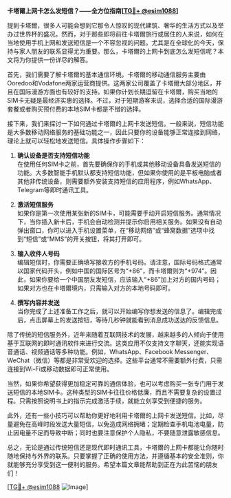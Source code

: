 **卡塔爾上网卡怎么发短信？——全方位指南[[TG💪+ @esim1088](https://t.me/s/esim1088)]**

提到卡塔爾，很多人可能会想到它那令人惊叹的现代建筑、奢华的生活方式以及举办过世界杯的盛况。然而，对于那些即将前往卡塔爾旅行或居住的人来说，如何在当地使用手机上网和发送短信是一个不容忽视的问题。尤其是在全球化的今天，保持与家人朋友的联系显得尤为重要。那么，卡塔爾的上网卡到底怎么发短信呢？本文将为你提供一份详尽的解答。

首先，我们需要了解卡塔爾的基本通信环境。卡塔爾的移动通信服务主要由Ooredoo和Vodafone两家运营商提供。这两家公司覆盖了卡塔爾大部分地区，并且在国际漫游方面也有较好的支持。如果你计划长期逗留在卡塔爾，购买当地的SIM卡无疑是最经济实惠的选择。不过，对于短期游客来说，选择合适的国际漫游套餐或者购买预付费的本地SIM卡都是不错的选择。

接下来，我们来探讨一下如何通过卡塔爾的上网卡发送短信。一般来说，短信功能是大多数移动网络服务的基础功能之一，因此只要你的设备能够正常连接到网络，理论上就可以轻松地发送短信。具体操作步骤如下：

1. **确认设备是否支持短信功能**  
   在使用任何SIM卡之前，首先要确保你的手机或其他移动设备具备发送短信的功能。大多数智能手机默认都支持短信功能，但如果你使用的是平板电脑或者其他非传统设备，则需要额外安装支持短信的应用程序，例如WhatsApp、Telegram等即时通讯工具。

2. **激活短信服务**  
   如果你是第一次使用某张新的SIM卡，可能需要手动开启短信服务。通常情况下，当你插入新卡后，手机会自动检测并提示你启用相关服务。如果没有自动弹出窗口，你可以进入手机设置菜单，在“移动网络”或“蜂窝数据”选项中找到“短信”或“MMS”的开关按钮，将其打开即可。

3. **输入收件人号码**  
   编辑短信时，你需要正确填写接收方的手机号码。请注意，国际号码格式通常以国家代码开头，例如中国的国际区号为“+86”，而卡塔爾则为“+974”。因此，如果你要给一个中国朋友发短信，应该输入“+86”加上对方的国内号码；如果对方也在卡塔爾境内，只需输入对方的本地号码即可。

4. **撰写内容并发送**  
   当你完成了上述准备工作之后，就可以开始编写你想发送的信息了。编辑完成后，点击屏幕上的发送按钮，等待几秒钟就能看到消息成功送达的反馈信息。

除了传统的短信服务外，近年来随着互联网技术的发展，越来越多的人倾向于使用基于互联网的即时通讯软件来进行交流。这类应用不仅支持文字聊天，还能实现语音通话、视频通话等多种功能。例如，WhatsApp、Facebook Messenger、WeChat（微信）等都是非常受欢迎的选择。这些平台通常不需要额外付费，只需连接到Wi-Fi或移动数据即可正常使用。

当然，如果你希望获得更加稳定可靠的通信体验，也可以考虑购买一张专门用于发送短信的本地SIM卡。这种类型的SIM卡往往价格低廉，而且不需要复杂的设置过程。只需按照说明书上的指示完成激活手续，就能立刻享受到便捷的服务。

此外，还有一些小技巧可以帮助你更好地利用卡塔爾的上网卡发送短信。比如，尽量避免在高峰时段发送大量短信，以免造成网络拥堵；定期检查手机电池电量，防止因电量不足而导致中断；同时也要注意保护个人隐私，不要随意泄露敏感信息。

总之，无论是通过传统短信还是现代即时通讯工具，卡塔爾的上网卡都能让你随时随地保持与外界的联系。只要掌握了正确的使用方法，并遵循基本的安全准则，你就能够充分享受到这一便利的服务。希望本篇文章能帮助到正在为此苦恼的朋友们！

[[TG💪+ @esim1088](https://t.me/s/esim1088) ![Image](https://i.postimg.cc/4NQfJmqS/Snipaste-2025-05-13-00-14-12.png)]